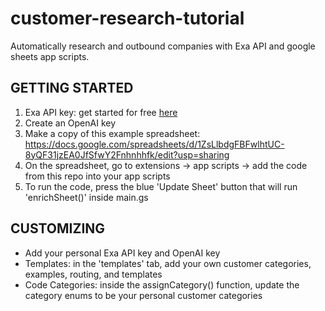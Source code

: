 # customer-research-tutorial
Automatically research and outbound companies with Exa API and google sheets app scripts. 

## GETTING STARTED
1. Exa API key: get started for free [here](dashboard.exa.ai)
2. Create an OpenAI key
3. Make a copy of this example spreadsheet: https://docs.google.com/spreadsheets/d/1ZsLlbdgFBFwlhtUC-8yQF31jzEA0JfSfwY2Fnhnhhfk/edit?usp=sharing
4. On the spreadsheet, go to extensions -> app scripts -> add the code from this repo into your app scripts
6. To run the code, press the blue 'Update Sheet' button that will run 'enrichSheet()' inside main.gs

## CUSTOMIZING
- Add your personal Exa API key and OpenAI key 
- Templates: in the 'templates' tab, add your own customer categories, examples, routing, and templates
- Code Categories: inside the assignCategory() function, update the category enums to be your personal customer categories 
